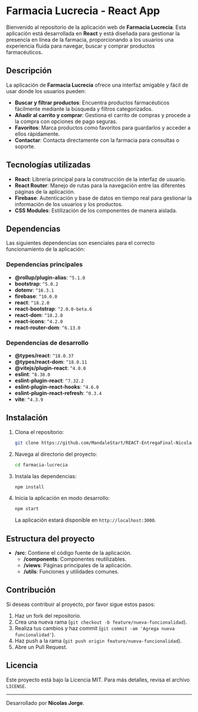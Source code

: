 # Farmacia Lucrecia - React App

Bienvenido al repositorio de la aplicación web de **Farmacia Lucrecia**. 
Esta aplicación está desarrollada en **React** y está diseñada para gestionar la presencia en línea de la farmacia, proporcionando a los usuarios una experiencia fluida para navegar, buscar y comprar productos farmacéuticos.

## Descripción

La aplicación de **Farmacia Lucrecia** ofrece una interfaz amigable y fácil de usar donde los usuarios pueden:

- **Buscar y filtrar productos**: Encuentra productos farmacéuticos fácilmente mediante la búsqueda y filtros categorizados.
- **Añadir al carrito y comprar**: Gestiona el carrito de compras y procede a la compra con opciones de pago seguras.
- **Favoritos**: Marca productos como favoritos para guardarlos y acceder a ellos rápidamente.
- **Contactar**: Contacta directamente con la farmacia para consultas o soporte.

## Tecnologías utilizadas

- **React**: Librería principal para la construcción de la interfaz de usuario.
- **React Router**: Manejo de rutas para la navegación entre las diferentes páginas de la aplicación.
- **Firebase**: Autenticación y base de datos en tiempo real para gestionar la información de los usuarios y los productos.
- **CSS Modules**: Estilización de los componentes de manera aislada.

## Dependencias

Las siguientes dependencias son esenciales para el correcto funcionamiento de la aplicación:

### Dependencias principales

- **@rollup/plugin-alias**: `^5.1.0`
- **bootstrap**: `^5.0.2`
- **dotenv**: `^16.3.1`
- **firebase**: `^10.0.0`
- **react**: `^18.2.0`
- **react-bootstrap**: `^2.0.0-beta.6`
- **react-dom**: `^18.2.0`
- **react-icons**: `^4.2.0`
- **react-router-dom**: `^6.13.0`

### Dependencias de desarrollo

- **@types/react**: `^18.0.37`
- **@types/react-dom**: `^18.0.11`
- **@vitejs/plugin-react**: `^4.0.0`
- **eslint**: `^8.38.0`
- **eslint-plugin-react**: `^7.32.2`
- **eslint-plugin-react-hooks**: `^4.6.0`
- **eslint-plugin-react-refresh**: `^0.3.4`
- **vite**: `^4.3.9`

## Instalación

1. Clona el repositorio:
    ```bash
    git clone https://github.com/MandaleStart/REACT-EntregaFinal-NicolasJorge
    ```
2. Navega al directorio del proyecto:
    ```bash
    cd farmacia-lucrecia
    ```
3. Instala las dependencias:
    ```bash
    npm install
    ```
4. Inicia la aplicación en modo desarrollo:
    ```bash
    npm start
    ```
    La aplicación estará disponible en `http://localhost:3000`.

## Estructura del proyecto

- **/src**: Contiene el código fuente de la aplicación.
  - **/components**: Componentes reutilizables.
  - **/views**: Páginas principales de la aplicación.
  - **/utils**: Funciones y utilidades comunes.

## Contribución

Si deseas contribuir al proyecto, por favor sigue estos pasos:

1. Haz un fork del repositorio.
2. Crea una nueva rama (`git checkout -b feature/nueva-funcionalidad`).
3. Realiza tus cambios y haz commit (`git commit -am 'Agrega nueva funcionalidad'`).
4. Haz push a la rama (`git push origin feature/nueva-funcionalidad`).
5. Abre un Pull Request.

## Licencia

Este proyecto está bajo la Licencia MIT. Para más detalles, revisa el archivo `LICENSE`.

---

Desarrollado por **Nicolas Jorge**.
